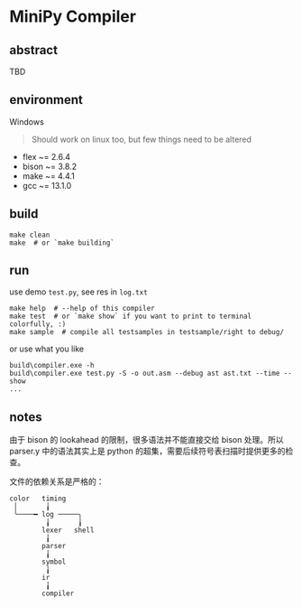 # MiniPy Compiler

## abstract

TBD

## environment

Windows
> Should work on linux too, but few things need to be altered

- flex ~= 2.6.4
- bison ~= 3.8.2
- make ~= 4.4.1
- gcc ~= 13.1.0

## build

```shell
make clean
make  # or `make building`
```

## run

use demo `test.py`, see res in `log.txt`

```shell
make help  # --help of this compiler
make test  # or `make show` if you want to print to terminal colorfully, :)
make sample  # compile all testsamples in testsample/right to debug/
```

or use what you like

```shell
build\compiler.exe -h
build\compiler.exe test.py -S -o out.asm --debug ast ast.txt --time --show
...
```

## notes

由于 bison 的 lookahead 的限制，很多语法并不能直接交给 bison 处理。所以 parser.y 中的语法其实上是 python 的超集，需要后续符号表扫描时提供更多的检查。

文件的依赖关系是严格的：

```plaintext
color   timing
 │       ╽
 ╰────━ log ─────╮
         ╽       ╽
        lexer   shell
         ╽
        parser
         ╽
        symbol
         ╽
        ir
         ╽
        compiler
```
